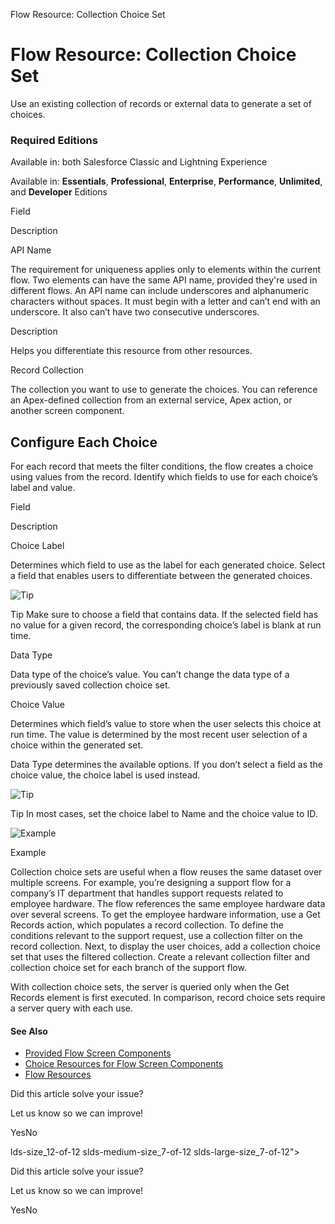 Flow Resource: Collection Choice Set[](/s?language=en_US)

[](/s?language=en_US)Flow Resource: Collection Choice Set
=========================================================

[](/s?language=en_US)Use an existing collection of records or external data to generate a set of choices.

### Required Editions

Available in: both Salesforce Classic and Lightning Experience

Available in: [](/s?language=en_US)**Essentials**, **Professional**, **Enterprise**, **Performance**, **Unlimited**, and **Developer** Editions

Field

Description

API Name

The requirement for uniqueness applies only to elements within the current flow. Two elements can have the same API name, provided they're used in different flows. An API name can include underscores and alphanumeric characters without spaces. It must begin with a letter and can’t end with an underscore. It also can’t have two consecutive underscores.

Description

Helps you differentiate this resource from other resources.

Record Collection

The collection you want to use to generate the choices. You can reference an Apex-defined collection from an external service, Apex action, or another screen component.

Configure Each Choice
---------------------

For each record that meets the filter conditions, the flow creates a choice using values from the record. Identify which fields to use for each choice’s label and value.

Field

Description

Choice Label

Determines which field to use as the label for each generated choice. Select a field that enables users to differentiate between the generated choices.

![Tip](https://resources.help.salesforce.com/images/1b975641172a45421a590103f03721b3.png)

Tip Make sure to choose a field that contains data. If the selected field has no value for a given record, the corresponding choice’s label is blank at run time.

Data Type

Data type of the choice’s value. You can’t change the data type of a previously saved collection choice set.

Choice Value

Determines which field’s value to store when the user selects this choice at run time. The value is determined by the most recent user selection of a choice within the generated set.

Data Type determines the available options. If you don’t select a field as the choice value, the choice label is used instead.

![Tip](https://resources.help.salesforce.com/images/1b975641172a45421a590103f03721b3.png)

Tip In most cases, set the choice label to Name and the choice value to ID.

![Example](https://resources.help.salesforce.com/images/f3158d3e702ac9d8ee278341a1328246.png)

Example

Collection choice sets are useful when a flow reuses the same dataset over multiple screens. For example, you’re designing a support flow for a company’s IT department that handles support requests related to employee hardware. The flow references the same employee hardware data over several screens. To get the employee hardware information, use a Get Records action, which populates a record collection. To define the conditions relevant to the support request, use a collection filter on the record collection. Next, to display the user choices, add a collection choice set that uses the filtered collection. Create a relevant collection filter and collection choice set for each branch of the support flow.

With collection choice sets, the server is queried only when the Get Records element is first executed. In comparison, record choice sets require a server query with each use.

#### See Also

*   [Provided Flow Screen Components](/s/articleView?id=sf.flow_ref_elements_screencmp.htm&language=en_US&type=5 "Salesforce provides several screen components that extend the types of input fields available in screens.")
*   [Choice Resources for Flow Screen Components](/s/articleView?id=sf.flow_ref_elements_screen_choiceoptions.htm&language=en_US&type=5 "A key part of configuring flow screen components that display choices is selecting the choices to display in that field. The choices appear as radio buttons, checkboxes, or picklist options. Use at least one of these resources: choices, record choice sets, or picklist choice sets.")
*   [Flow Resources](/s/articleView?id=sf.flow_ref_resources.htm&language=en_US&type=5 "Each resource represents a value that you can reference throughout the flow.")

Did this article solve your issue?

Let us know so we can improve!

YesNo

lds-size\_12-of-12 slds-medium-size\_7-of-12 slds-large-size\_7-of-12">

Did this article solve your issue?

Let us know so we can improve!

YesNo